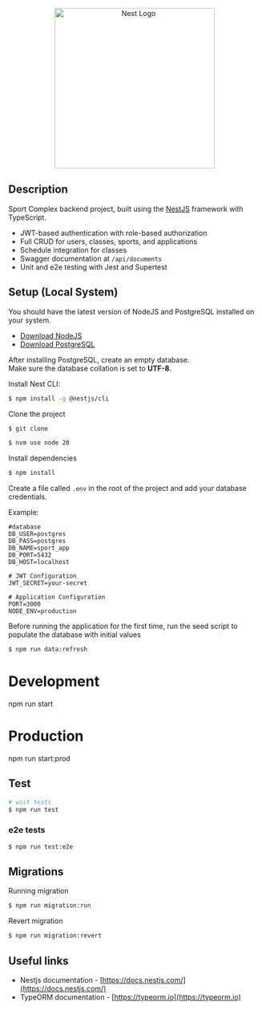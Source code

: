 <p align="center">
  <a href="https://nestjs.com/" target="blank">
    <img src="https://nestjs.com/img/logo_text.svg" width="320" alt="Nest Logo" />
  </a>
</p>

## Description

Sport Complex backend project, built using the [NestJS](https://github.com/nestjs/nest) framework with TypeScript.


-  JWT-based authentication with role-based authorization
-  Full CRUD for users, classes, sports, and applications
-  Schedule integration for classes
-  Swagger documentation at `/api/documents`
-  Unit and e2e testing with Jest and Supertest

## Setup (Local System)

You should have the latest version of NodeJS and PostgreSQL installed on your system.

- [Download NodeJS](https://nodejs.org/en/download/)
- [Download PostgreSQL](https://www.postgresql.org/download/)

After installing PostgreSQL, create an empty database.  
Make sure the database collation is set to **UTF-8**.

Install Nest CLI:


```bash
$ npm install -g @nestjs/cli
```

Clone the project

```bash
$ git clone 
```

```bash
$ nvm use node 20
```

Install dependencies

```bash
$ npm install
```

Create a file called `.env` in the root of the project and add your database credentials.

Example:

```
#database
DB_USER=postgres
DB_PASS=postgres
DB_NAME=sport_app   
DB_PORT=5432
DB_HOST=localhost

# JWT Configuration
JWT_SECRET=your-secret

# Application Configuration
PORT=3000
NODE_ENV=production
```

Before running the application for the first time, run the seed script to populate the database with initial values

```bash
$ npm run data:refresh
```

# Development
npm run start

# Production
npm run start:prod

## Test

```bash
# unit tests
$ npm run test
```

### e2e tests

```bash
$ npm run test:e2e
```

## Migrations 

Running migration

```bash
$ npm run migration:run
```
Revert migration

```bash
$ npm run migration:revert
```


## Useful links

- Nestjs documentation - [https://docs.nestjs.com/](https://docs.nestjs.com/)
- TypeORM documentation - [https://typeorm.io](https://typeorm.io)



